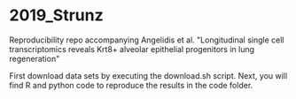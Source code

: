 # 2019_Strunz
Reproducibility repo accompanying Angelidis et al. "Longitudinal single cell transcriptomics reveals Krt8+ alveolar epithelial progenitors in lung regeneration"

First download data sets by executing the download.sh script. Next, you will find R and python code to reproduce the results in the code folder.
